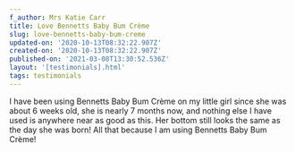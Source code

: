 ```yaml
---
f_author: Mrs Katie Carr
title: Love Bennetts Baby Bum Crème
slug: love-bennetts-baby-bum-creme
updated-on: '2020-10-13T08:32:22.907Z'
created-on: '2020-10-13T08:32:22.907Z'
published-on: '2021-03-08T13:30:52.536Z'
layout: '[testimonials].html'
tags: testimonials
---
```


I have been using Bennetts Baby Bum Crème on my little girl since she was about 6 weeks old, she is nearly 7 months now, and nothing else I have used is anywhere near as good as this. Her bottom still looks the same as the day she was born! All that because I am using Bennetts Baby Bum Crème!
